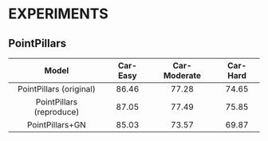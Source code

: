 # EXPERIMENTS


## PointPillars

|           Model          | Car-Easy | Car-Moderate | Car-Hard |
|:------------------------:|:--------:|:------------:|:--------:|
|  PointPillars (original) |   86.46  |     77.28    |   74.65  |
| PointPillars (reproduce) |   87.05  |     77.49    |   75.85  |
|      PointPillars+GN     |   85.03  |     73.57    |   69.87  |
